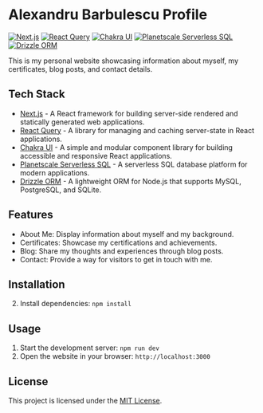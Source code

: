 # Alexandru Barbulescu Profile

[![Next.js](https://img.shields.io/badge/Next.js-^13.4.3-blueviolet)](https://nextjs.org/)
[![React Query](https://img.shields.io/badge/React%20Query-^4.29.7-green)](https://react-query.tanstack.com/)
[![Chakra UI](https://img.shields.io/badge/Chakra%20UI-^2.6.1-ff69b4)](https://chakra-ui.com/)
[![Planetscale Serverless SQL](https://img.shields.io/badge/Planetscale%20Serverless%20MySQL-^1.7.0-blue)](https://planetscale.com)
[![Drizzle ORM](https://img.shields.io/badge/Drizzle%20ORM-^0.27.0-green)](https://github.com/drizzle-team/drizzle-orm)

This is my personal website showcasing information about myself, my certificates, blog posts, and contact details.

## Tech Stack

- [Next.js](https://nextjs.org/) - A React framework for building server-side rendered and statically generated web applications.
- [React Query](https://react-query.tanstack.com/) - A library for managing and caching server-state in React applications.
- [Chakra UI](https://chakra-ui.com/) - A simple and modular component library for building accessible and responsive React applications.
- [Planetscale Serverless SQL](https://planetscale.com) - A serverless SQL database platform for modern applications.
- [Drizzle ORM](https://github.com/drizzle-team/drizzle-orm) - A lightweight ORM for Node.js that supports MySQL, PostgreSQL, and SQLite.

## Features

- About Me: Display information about myself and my background.
- Certificates: Showcase my certifications and achievements.
- Blog: Share my thoughts and experiences through blog posts.
- Contact: Provide a way for visitors to get in touch with me.

## Installation

2. Install dependencies: `npm install`

## Usage

1. Start the development server: `npm run dev`
2. Open the website in your browser: `http://localhost:3000`

## License

This project is licensed under the [MIT License](LICENSE).
